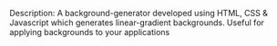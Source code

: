 Description: A background-generator developed using HTML, CSS & Javascript which generates linear-gradient backgrounds. Useful for applying backgrounds to your applications
